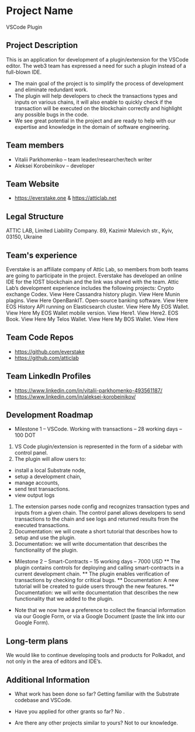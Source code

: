 # Project Name
VSCode Plugin

## Project Description
This is an application for development of a plugin/extension for the VSCode editor. The web3 team has expressed a need for such a plugin instead of a full-blown IDE.

* The main goal of the project is to simplify the process of development and eliminate redundant work.
* The plugin will help developers to check the transactions types and inputs on various chains, it will also enable to quickly check if the transaction will be executed on the blockchain correctly and highlight any possible bugs in the code.
* We see great potential in the project and are ready to help with our expertise and knowledge in the domain of software engineering.

## Team members
* Vitalii Parkhomenko – team leader/researcher/tech writer
* Aleksei Korobeinikov – developer

## Team Website
* https://everstake.one & https://atticlab.net  

## Legal Structure 
ATTIC LAB, Limited Liability Company. 89, Kazimir Malevich str., Kyiv, 03150, Ukraine

## Team's experience
Everstake is an affiliate company of Attic Lab, so members from both teams are going to participate in the project.
Everstake has developed an online IDE for the IOST blockchain and the link was shared with the team.
Attic Lab’s development experience includes the following projects:
Crypto exchange Codex. View Here
Cassandra history plugin. View Here
Munin plagins. View Here
OpenBankIT. Open-source banking software. View Here
EOS History API running on Elasticsearch cluster. View Here
My EOS Wallet.  View Here
My EOS Wallet mobile version. View Here1. View Here2.
EOS Book. View Here
My Telos Wallet. View Here
My BOS Wallet. View Here


## Team Code Repos
* https://github.com/everstake
* https://github.com/atticlab

## Team LinkedIn Profiles
* https://www.linkedin.com/in/vitalii-parkhomenko-493561187/
* https://www.linkedin.com/in/aleksei-korobeinikov/

## Development Roadmap

*  Milestone 1 – VSCode. Working with transactions – 28 working days – 100 DOT
  1.  VS Code plugin/extension is represented in the form of a sidebar with control panel. 
  1.  The plugin will allow users to:
  *  install a local Substrate node,
  *  setup a development chain,
  *  manage accounts,
  *  send test transactions.
  *  view output logs
  1.  The extension parses node config and recognizes transaction types and inputs from a given chain. The control panel allows developers to send transactions to the chain and see logs and returned results from the executed transactions.
  1.  Documentation: we will create a short tutorial that describes how to setup and use the plugin.
  1.  Documentation: we will write documentation that describes the functionality of the plugin.

 
 
*  Milestone 2 – Smart-Contracts – 15 working days – 7000 USD
**  The plugin contains controls for deploying and calling smart-contracts in a current development chain. 
**  The plugin enables verification of transactions by checking for critical bugs.
**  Documentation: A new tutorial will be created to guide users through the new features.
**  Documentation: we will write documentation that describes the new functionality that we added to the plugin.

* Note that we now have a preference to collect the financial information via our Google Form, or via a Google Document (paste the link into our Google Form).




## Long-term plans
We would like to continue developing tools and products for Polkadot, and not only in the area of editors and IDE’s.


## Additional Information


* What work has been done so far?
Getting familiar with the Substrate codebase and VSCode.

* Have you applied for other grants so far?
No .

* Are there any other projects similar to yours? 
Not to our knowledge.
